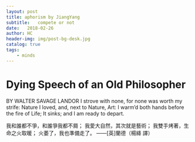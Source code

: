 ```yaml
---
layout: post
title: aphorism by JiangYang 
subtitle:   compete or not
date:   2018-02-26
author: HC
header-img: img/post-bg-desk.jpg
catalog: true
tags:
    - minds
---
```


# Dying Speech of an Old Philosopher
BY WALTER SAVAGE LANDOR
I strove with none, for none was worth my strife: 
Nature I loved, and, next to Nature, Art: 
I warm’d both hands before the fire of Life; 
It sinks; and I am ready to depart.

我和誰都不爭，和誰爭我都不屑；
我愛大自然，其次就是藝術；
我雙手烤著，生命之火取暖；
火萎了，我也準備走了。
——[英]蘭德（楊絳 譯）
